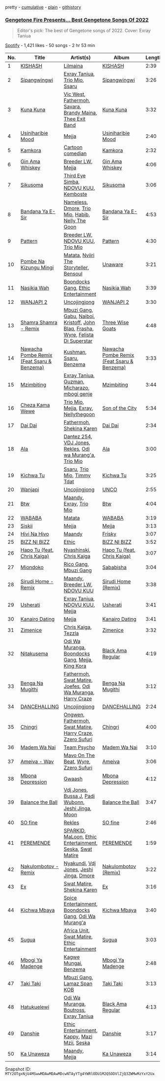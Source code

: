 pretty - [cumulative](/playlists/cumulative/37i9dQZF1DX3JL4x1IApCd.md) - [plain](/playlists/plain/37i9dQZF1DX3JL4x1IApCd) - [githistory](https://github.githistory.xyz/mackorone/spotify-playlist-archive/blob/main/playlists/plain/37i9dQZF1DX3JL4x1IApCd)

### [Gengetone Fire Presents..\. Best Gengetone Songs Of 2022](https://open.spotify.com/playlist/37i9dQZF1DX3JL4x1IApCd)

> Editor's pick: The best of Gengetone songs of 2022\. Cover: Exray Taniua

[Spotify](https://open.spotify.com/user/spotify) - 1,421 likes - 50 songs - 2 hr 53 min

| No. | Title | Artist(s) | Album | Length |
|---|---|---|---|---|
| 1 | [KISHASH](https://open.spotify.com/track/7BmSFviUm0dByhAZ10wNbk) | [Lilmaina](https://open.spotify.com/artist/1GF4G0q7pW65JWvuKWKDzv) | [KISHASH](https://open.spotify.com/album/5FIGoVPCIumXd9FgJrOv4b) | 2:39 |
| 2 | [Sipangwingwi](https://open.spotify.com/track/7oWXkvkj3DMw2xNRl172Q1) | [Exray Taniua](https://open.spotify.com/artist/357CviwK0oy4lRIj26HVt6), [Trio Mio](https://open.spotify.com/artist/1YSv5pS7iY49Ech2SfHryX), [Ssaru](https://open.spotify.com/artist/1ARD1FbyU6v65XIlpYLbMW) | [Sipangwingwi](https://open.spotify.com/album/0ywMMyiBU8YALzIvDbG2qn) | 3:26 |
| 3 | [Kuna Kuna](https://open.spotify.com/track/53vfuY2r8Eg1jRMkjY62QZ) | [Vic West](https://open.spotify.com/artist/6vxLy2Ac6bCYJMz1Y2fKaO), [Fathermoh](https://open.spotify.com/artist/7nzWhKIO0MuVrFR69jQxTA), [Savara](https://open.spotify.com/artist/4FjLrdzDbqrP9E9FzERGap), [Brandy Maina](https://open.spotify.com/artist/7miUm4PxOWQDIPIcqKDfT4), [Thee Exit Band](https://open.spotify.com/artist/5tCS32hMdQWpx8gJJsR673) | [Kuna Kuna](https://open.spotify.com/album/6SfLFCTyZ9Os3uYxhZg8iT) | 3:32 |
| 4 | [Usiniharibie Mood](https://open.spotify.com/track/5OflrN0O5MUtruSRH3KILR) | [Mejja](https://open.spotify.com/artist/5VnDOE1MEaJ0VOgSypOi3u) | [Usiniharibie Mood](https://open.spotify.com/album/3mq6fqMK9F02QEU8u1vPHZ) | 2:40 |
| 5 | [Kamkora](https://open.spotify.com/track/3Dvxpka8fCFTidzANF4Xpm) | [Cartoon comedian](https://open.spotify.com/artist/24ZvE7ot2sZ04DUplTKLGl) | [Kamkora](https://open.spotify.com/album/2upMZcAVnGiPWhm346S1a0) | 2:32 |
| 6 | [Gin Ama Whiskey](https://open.spotify.com/track/6zhNp08Kd10UrhfvOCLu0d) | [Breeder LW](https://open.spotify.com/artist/627ZPdDfhsaXctdPneB5Sy), [Mejja](https://open.spotify.com/artist/5VnDOE1MEaJ0VOgSypOi3u) | [Gin Ama Whiskey](https://open.spotify.com/album/0IU5Kq4BLwGZRbDq1rIy93) | 4:06 |
| 7 | [Sikusoma](https://open.spotify.com/track/71GCW6cSkWo32gnlARwNbH) | [Third Eye Simba](https://open.spotify.com/artist/05YkplHc6Ub6YhaM90FgyS), [NDOVU KUU](https://open.spotify.com/artist/6QwcM8l3VfDjl3SZD7QAGP), [Kemboste](https://open.spotify.com/artist/1z9mH17UE163MWdaejVtJI) | [Sikusoma](https://open.spotify.com/album/1a3FoCe2PhDksA9NLkaTov) | 3:06 |
| 8 | [Bandana Ya E\-Sir](https://open.spotify.com/track/6gPgR7ezAhBDlxQ3Co0Cuv) | [Nameless](https://open.spotify.com/artist/5e1OCdBgITL78zBRyW2wOf), [Dmore](https://open.spotify.com/artist/01v6UAGxwidjKJkYwX5zcr), [Trio Mio](https://open.spotify.com/artist/1YSv5pS7iY49Ech2SfHryX), [Habib](https://open.spotify.com/artist/66mZ0Y33cceUlfpvyqDQ6s), [Nelly The Goon](https://open.spotify.com/artist/6Z0LfL7qEINpGSsgc9aeeO) | [Bandana Ya E\-Sir](https://open.spotify.com/album/1sEHueRD4NrkFNaSIc9CDR) | 4:53 |
| 9 | [Pattern](https://open.spotify.com/track/0WzSvVL1JKWzRgp2lfl8QM) | [Breeder LW](https://open.spotify.com/artist/627ZPdDfhsaXctdPneB5Sy), [NDOVU KUU](https://open.spotify.com/artist/6QwcM8l3VfDjl3SZD7QAGP), [Trio Mio](https://open.spotify.com/artist/1YSv5pS7iY49Ech2SfHryX) | [Pattern](https://open.spotify.com/album/1gPmKxxnPHfYSos1OsnEg0) | 4:30 |
| 10 | [Pombe Na Kizungu Mingi](https://open.spotify.com/track/5GGS1P0wgAlCma5d0J5gez) | [Matata](https://open.spotify.com/artist/7imj8fIllhgGJqvKUVrdgV), [Nviiri The Storyteller](https://open.spotify.com/artist/7xPDTxQrpZPvvI0LzuO73p), [Bensoul](https://open.spotify.com/artist/09vo12hHajgG2cZzq0rGmE) | [Unaware](https://open.spotify.com/album/00B8H64IOd5NUMeeOLIMZw) | 3:21 |
| 11 | [Nasikia Wah](https://open.spotify.com/track/2yfNX50aSgen5BcXbg7zVm) | [Boondocks Gang](https://open.spotify.com/artist/2NCbtxsrqTAf0XWugY749q), [Ethic Entertainment](https://open.spotify.com/artist/5y6muyj6VCZFJZbyz8p81G) | [Nasikia Wah](https://open.spotify.com/album/3UWUoIRvsWuCBGEU03xNoh) | 3:39 |
| 12 | [WANJAPI 2](https://open.spotify.com/track/03SNSLtdmdgsLfzz91DAzQ) | [Uncojingjong](https://open.spotify.com/artist/4TM3Re5tPyINdQRSNlAfIo) | [WANJAPI 2](https://open.spotify.com/album/1v9gFHN7jF9Fg4SIImuA40) | 3:30 |
| 13 | [Shamra Shamra \- Remix](https://open.spotify.com/track/4KTtFRBpLBZdxt0jU5wGgZ) | [Mbuzi Gang](https://open.spotify.com/artist/6bhGj7isui9u4aShV8ONrl), [Gabu](https://open.spotify.com/artist/1Lon3hB1ZcGAeJSHNBAL4Y), [Naiboi](https://open.spotify.com/artist/4IbACJyPBYxvIJAJh8KOi6), [Kristoff](https://open.spotify.com/artist/2io3BTkaSQLmkQ1Ayy0vXn), [John Blaq](https://open.spotify.com/artist/4IbZQdYTpGIrF4EvUJcAEl), [Frasha](https://open.spotify.com/artist/3MObo2QpsSE0Hhetox5yR0), [Wyre](https://open.spotify.com/artist/4wnZwHdj9Axyr8ND1Vu8EH), [Felista Di Superstar](https://open.spotify.com/artist/4ePK3JSaxcq2ZeulZlkERH) | [Three Wise Goats](https://open.spotify.com/album/3txLNkrdXGL8nvqiOItiRR) | 4:48 |
| 14 | [Nawacha Pombe Remix \(Feat Ssaru & Benzema\)](https://open.spotify.com/track/4mmCwOqDjsHc60WUSA5hDB) | [Kushman](https://open.spotify.com/artist/0iQVMwFTMDQumGIfqbV7gB), [Ssaru](https://open.spotify.com/artist/1ARD1FbyU6v65XIlpYLbMW), [Benzema](https://open.spotify.com/artist/4d1VrBTFkryAiW9l43GSgK) | [Nawacha Pombe Remix \(Feat Ssaru & Benzema\)](https://open.spotify.com/album/1kNN171CDs85dUraRxampa) | 3:33 |
| 15 | [Mzimbiting](https://open.spotify.com/track/0uDiCG0PNkRNc32AjTDDQj) | [Exray Taniua](https://open.spotify.com/artist/357CviwK0oy4lRIj26HVt6), [Guzman](https://open.spotify.com/artist/4Hk4PlFIhLwmCITL73SKTN), [Micharazo](https://open.spotify.com/artist/4Cky4RSgVV5QtGfC6XQ9sO), [mbogi genje](https://open.spotify.com/artist/5eQ2ubstDVX3PfioYXETdi) | [Mzimbiting](https://open.spotify.com/album/2DUDOGsH1uGyo0asT4Jjzt) | 3:44 |
| 16 | [Cheza Kama Wewe](https://open.spotify.com/track/4NAhcKp6YtMDRAMH4UeUE5) | [Trio Mio](https://open.spotify.com/artist/1YSv5pS7iY49Ech2SfHryX), [Mejja](https://open.spotify.com/artist/5VnDOE1MEaJ0VOgSypOi3u), [Exray](https://open.spotify.com/artist/0jEAvweUh4N7mXYMDkRTQo), [Nellythegoon](https://open.spotify.com/artist/33ypECIxCzdSYfzysHmrH7) | [Son of the City](https://open.spotify.com/album/7sQ6TFEEb8N88lvV6NE8OS) | 5:34 |
| 17 | [Dai Dai](https://open.spotify.com/track/4BlBFQR8SjwtHpsuJIMoFu) | [Fathermoh](https://open.spotify.com/artist/7nzWhKIO0MuVrFR69jQxTA), [Shekina Karen](https://open.spotify.com/artist/65Gq6WheHn3mmEgp64PGjl) | [Dai Dai](https://open.spotify.com/album/3kTpDX8OQWsQ9mRuPwFyoK) | 2:34 |
| 18 | [Ala](https://open.spotify.com/track/2nOBa9BLxyDOev8sM82LrH) | [Dantez 254](https://open.spotify.com/artist/5PAyWgcMgE0bHnYfUvOfD7), [VDJ Jones](https://open.spotify.com/artist/2krpMe7d1u2IS22K6ZUAAL), [Rekles](https://open.spotify.com/artist/4y3qwVKeBqgdlL4Clize3k), [Odi wa Murang'a](https://open.spotify.com/artist/1IfYutMrYWR1qwXZ5HeRO1), [Trio Mio](https://open.spotify.com/artist/6Yt7Wg1vDhcLmn5H2OKrCc) | [Ala](https://open.spotify.com/album/06KAfehoPTlITfvPeUKGhH) | 3:00 |
| 19 | [Kichwa Tu](https://open.spotify.com/track/74Z0rYj90V4QDhxygsKhuB) | [Ssaru](https://open.spotify.com/artist/1ARD1FbyU6v65XIlpYLbMW), [Trio Mio](https://open.spotify.com/artist/1YSv5pS7iY49Ech2SfHryX), [Timmy Tdat](https://open.spotify.com/artist/0koEwZCEZrRUvVYb5ggPCZ) | [Kichwa Tu](https://open.spotify.com/album/1rPCZOiQhea0Stg1h0MClO) | 3:25 |
| 20 | [Wanjapi](https://open.spotify.com/track/3Axax40ktlCBaoIIEpzsx8) | [Uncojingjong](https://open.spotify.com/artist/4TM3Re5tPyINdQRSNlAfIo) | [UNCO](https://open.spotify.com/album/79jKaEoMWzvohBMW5Dpu3p) | 2:55 |
| 21 | [Btw](https://open.spotify.com/track/1JbIMllQHyjAdq3S1yHeep) | [Maandy](https://open.spotify.com/artist/3AaXIAk5OkIRmHnoEP4XmP), [Exray](https://open.spotify.com/artist/4LuC7VnBIHO29vdcrMtk8l), [Trio Mio](https://open.spotify.com/artist/1YSv5pS7iY49Ech2SfHryX) | [Btw](https://open.spotify.com/album/1q84EwpxHLZf3dWlUsw0No) | 4:04 |
| 22 | [WABABA](https://open.spotify.com/track/2yK919ZuJ54CQscoSVCPAQ) | [Matata](https://open.spotify.com/artist/7imj8fIllhgGJqvKUVrdgV) | [WABABA](https://open.spotify.com/album/58KeBkiULnEefJysSDnr98) | 3:19 |
| 23 | [Siskii](https://open.spotify.com/track/7puSVBxqYL4iHE3s6Xu7dx) | [Mejja](https://open.spotify.com/artist/5VnDOE1MEaJ0VOgSypOi3u) | [Mejja](https://open.spotify.com/album/0rTXdHoCzmgo3aIwMyRU3c) | 3:13 |
| 24 | [Hivi Na Hivo](https://open.spotify.com/track/4qgXVPkYela0Ql8svwNbU6) | [Maandy](https://open.spotify.com/artist/3AaXIAk5OkIRmHnoEP4XmP) | [Frisky](https://open.spotify.com/album/6QZ8KKgYXkrz5z8MHd0Kle) | 3:07 |
| 25 | [BIZZ NI BIZZ](https://open.spotify.com/track/2aHwfcPILQmSLOTHHfQqiY) | [Ethic](https://open.spotify.com/artist/1WQ1lasaBi46OgC1kSMvqz) | [BIZZ NI BIZZ](https://open.spotify.com/album/6pBjx6fARnklsLoPDBErLF) | 3:52 |
| 26 | [Hapo Tu \(feat\. Chris Kaiga\)](https://open.spotify.com/track/6JR3F5nXtkkHwiCHIeYqSC) | [Nyashinski](https://open.spotify.com/artist/7KY9NaOVRmptl8vlpVomi6), [Chris Kaiga](https://open.spotify.com/artist/1S879JVAjzvTzxmSq7DFCz) | [Hapo Tu \(feat\. Chris Kaiga\)](https://open.spotify.com/album/1f29HZCzALO00lGskrXUOr) | 3:07 |
| 27 | [Miondoko](https://open.spotify.com/track/4PqHRjNOD0OxOjS9Lk0tar) | [Rico Gang](https://open.spotify.com/artist/0h07tyuXINVc3kGjHGCZRx), [Mbuzi Gang](https://open.spotify.com/artist/6bhGj7isui9u4aShV8ONrl) | [Sababisha](https://open.spotify.com/album/3jN1KdqjRgVa8yyWA0975q) | 3:04 |
| 28 | [Sirudi Home \- Remix](https://open.spotify.com/track/5hs1gahEFK0BFiiU3IEv59) | [Maandy](https://open.spotify.com/artist/3AaXIAk5OkIRmHnoEP4XmP), [Breeder LW](https://open.spotify.com/artist/627ZPdDfhsaXctdPneB5Sy), [NDOVU KUU](https://open.spotify.com/artist/6QwcM8l3VfDjl3SZD7QAGP) | [Sirudi Home \(Remix\)](https://open.spotify.com/album/6P77L5zVgL0Gz3YnSjTSIa) | 3:38 |
| 29 | [Usherati](https://open.spotify.com/track/6XckSdd5zp9cJpplwOL9nJ) | [Exray Taniua](https://open.spotify.com/artist/357CviwK0oy4lRIj26HVt6), [NDOVU KUU](https://open.spotify.com/artist/6QwcM8l3VfDjl3SZD7QAGP), [Mejja](https://open.spotify.com/artist/5VnDOE1MEaJ0VOgSypOi3u) | [Usherati](https://open.spotify.com/album/1FdL2SPh9V7zT8uAQC5god) | 3:41 |
| 30 | [Kanairo Dating](https://open.spotify.com/track/61yhVznYvsruXvl71ld3ig) | [Mejja](https://open.spotify.com/artist/5VnDOE1MEaJ0VOgSypOi3u) | [Kanairo Dating](https://open.spotify.com/album/0OH5okIVBbVDxhUfxdjt5J) | 3:41 |
| 31 | [Zimenice](https://open.spotify.com/track/3glO3AnPdXGhYxJVvMMY18) | [Chris Kaiga](https://open.spotify.com/artist/1S879JVAjzvTzxmSq7DFCz), [Tezzla](https://open.spotify.com/artist/05T1hjv3SFJ2AnLwB6bpd3) | [Zimenice](https://open.spotify.com/album/36Hqg2CAuLs8mi5G75I6H0) | 3:32 |
| 32 | [Nitakusema](https://open.spotify.com/track/0vTKDdxIJ9gWz91HFhZA1W) | [Odi Wa Muranga](https://open.spotify.com/artist/789Et77m6EivwPJBTtEcu8), [Boondocks Gang](https://open.spotify.com/artist/2NCbtxsrqTAf0XWugY749q), [Mejja](https://open.spotify.com/artist/5VnDOE1MEaJ0VOgSypOi3u), [King Kora](https://open.spotify.com/artist/5PMzvp0Mxb31zRaHMImrgK) | [Black Ama Regular](https://open.spotify.com/album/4DV838ExgpG87hVZu4sLTq) | 4:19 |
| 33 | [Benga Na Mugithi](https://open.spotify.com/track/5vM0Y4MatVHi8laJoHtBtj) | [Fathermoh](https://open.spotify.com/artist/7nzWhKIO0MuVrFR69jQxTA), [Swat Matire](https://open.spotify.com/artist/3xt7rgzSvLtQeWJIQHFqlV), [Joefes](https://open.spotify.com/artist/6ZgN5sC0MG0xE7VBkxC318), [Odi Wa Muranga](https://open.spotify.com/artist/789Et77m6EivwPJBTtEcu8), [Harry Craze](https://open.spotify.com/artist/2lf45VLBUxoX6W9CE718cp) | [Benga Na Mugithi](https://open.spotify.com/album/1WdFU97TxjASpt2KQ24SyT) | 3:12 |
| 34 | [DANCEHALLING](https://open.spotify.com/track/1HDXvQAavbE3GsTOIQWkKi) | [Uncojingjong](https://open.spotify.com/artist/4TM3Re5tPyINdQRSNlAfIo) | [DANCEHALLING](https://open.spotify.com/album/0S3d65JRsHsULOLi4BTkyc) | 2:24 |
| 35 | [Chingri](https://open.spotify.com/track/695iTP0Wk2V9gBHRKiplZb) | [Ongwen](https://open.spotify.com/artist/684Qot9eoFeYpHUolypT6E), [Fathermoh](https://open.spotify.com/artist/7nzWhKIO0MuVrFR69jQxTA), [Swat Matire](https://open.spotify.com/artist/3xt7rgzSvLtQeWJIQHFqlV), [Harry Craze](https://open.spotify.com/artist/2lf45VLBUxoX6W9CE718cp), [Zzero Sufuri](https://open.spotify.com/artist/46LcXz6xUVZWnQILSNgLT7) | [Chingri](https://open.spotify.com/album/1AiSsGlNTqmeUuSMAiMXCD) | 4:00 |
| 36 | [Madem Wa Nai](https://open.spotify.com/track/7f3J5D674s54ZaMPkSAHbs) | [Team Psycho](https://open.spotify.com/artist/24v7cO9PN9dqIykt0Nz5SU) | [Madem Wa Nai](https://open.spotify.com/album/5HtIiLcsMzvYKnF2UpcsbV) | 3:10 |
| 37 | [Ameiva \- Wav](https://open.spotify.com/track/4w4GO37JHlmHlxfSIZuxUd) | [Mavo On The Beat](https://open.spotify.com/artist/18FRsej0uytxeNbIbAMkGc), [Wyre](https://open.spotify.com/artist/4wnZwHdj9Axyr8ND1Vu8EH), [Zzero Sufuri](https://open.spotify.com/artist/46LcXz6xUVZWnQILSNgLT7) | [Ameiva](https://open.spotify.com/album/6AiDXh61ZG0UuQpLg5NgI9) | 3:06 |
| 38 | [Mbona Depression](https://open.spotify.com/track/30dkiusOfYnXcuw0r7rJYS) | [Gwaash](https://open.spotify.com/artist/1F6HFgzRxozLXpqb188uD7) | [Mbona Depression](https://open.spotify.com/album/50hFbfMuT5LRADKv6acJG3) | 4:12 |
| 39 | [Balance the Ball](https://open.spotify.com/track/6zFxozO5rO7cvSKipJLWTO) | [Vdj Jones](https://open.spotify.com/artist/4q66q8I9GZAdNtes3j2yuK), [Bussa J](https://open.spotify.com/artist/1QIbS7iQAGVsFmOhOMGIYd), [Padi Wubonn](https://open.spotify.com/artist/0c3XOPFa4wC0A4FRnKfsEs), [Jeshi Jinga](https://open.spotify.com/artist/3cXYwY0BrJskvfEvjXneap), [Moon](https://open.spotify.com/artist/5eNAqcqWgkh62z2kbPAvYP) | [Balance the Ball](https://open.spotify.com/album/5be5hv6hWXosW0MC25JGNZ) | 3:47 |
| 40 | [SO fine](https://open.spotify.com/track/2ciLZrKfJWnMSCLNynhDYc) | [Rekles](https://open.spotify.com/artist/4HJqolqPOEFhm9AmEKeQ83) | [SO fine](https://open.spotify.com/album/7Jb5CcjTGybMKUJLTx3SWw) | 2:46 |
| 41 | [PEREMENDE](https://open.spotify.com/track/0hb9Zyb9M1RduwcNLB3Y2a) | [SPARKID](https://open.spotify.com/artist/0pD4PVapv9iXWOriPiHDec), [MaLoon](https://open.spotify.com/artist/1UrBAEmt3A6YGN7ftrTlqx), [Ethic Entertainment](https://open.spotify.com/artist/5y6muyj6VCZFJZbyz8p81G), [Seska](https://open.spotify.com/artist/0I1qRE43DtaywX3NxLk8WZ), [Swat Matire](https://open.spotify.com/artist/3xt7rgzSvLtQeWJIQHFqlV) | [PEREMENDE](https://open.spotify.com/album/6tlry4nwS7yM47qvdWGLva) | 1:59 |
| 42 | [Nakulombotov \- Remix](https://open.spotify.com/track/4bZZENtwTQvFzxi9GqllTR) | [Nyakundi](https://open.spotify.com/artist/2KKoGESY14ttjIcHlupapE), [Vdj Jones](https://open.spotify.com/artist/4q66q8I9GZAdNtes3j2yuK), [Jeshi Jinga](https://open.spotify.com/artist/3cXYwY0BrJskvfEvjXneap), [Dmore](https://open.spotify.com/artist/01v6UAGxwidjKJkYwX5zcr) | [Nakulombotov \(Remix\)](https://open.spotify.com/album/0QX4GFsz89u0UfTf54vm5B) | 3:22 |
| 43 | [Ex](https://open.spotify.com/track/4IaAncOtb1tpdS5xfML60h) | [Swat Matire](https://open.spotify.com/artist/3xt7rgzSvLtQeWJIQHFqlV), [Shekina Karen](https://open.spotify.com/artist/65Gq6WheHn3mmEgp64PGjl) | [Ex](https://open.spotify.com/album/68hZRVtPpaP21V23PidWKQ) | 3:16 |
| 44 | [Kichwa Mbaya](https://open.spotify.com/track/1Eytt6oPQrAovjGDS1iIdr) | [Spice Entertainment](https://open.spotify.com/artist/7eNGiqYytcIcklJCUt5AaS), [Boondocks Gang](https://open.spotify.com/artist/2NCbtxsrqTAf0XWugY749q), [Odi Wa Murang'a](https://open.spotify.com/artist/4LmwDeDzv98ZgzZ4Kbz3UH) | [Kichwa Mbaya](https://open.spotify.com/album/0pQfxuRsGUFQR1GiPZcF6R) | 3:40 |
| 45 | [Sugua](https://open.spotify.com/track/7wCSgDBaSRcFsnKnPTN0ll) | [Africa Unit](https://open.spotify.com/artist/0ddwr7ZwUHzB4zaY5YrO7w), [Swat Matire](https://open.spotify.com/artist/3xt7rgzSvLtQeWJIQHFqlV), [Ethic Entertainment](https://open.spotify.com/artist/5y6muyj6VCZFJZbyz8p81G) | [Sugua](https://open.spotify.com/album/0aZ0rdhnmCTklsxy3tEbXn) | 3:03 |
| 46 | [Mbogi Ya Madenge](https://open.spotify.com/track/2K14BPDtOZxdBdaDZZtH0n) | [Kagwe Mungai](https://open.spotify.com/artist/0bUaYEgPYPl08UxWWHt1f5), [Benzema](https://open.spotify.com/artist/4d1VrBTFkryAiW9l43GSgK) | [Mbogi Ya Madenge](https://open.spotify.com/album/5Fep1ktl3FR8NgT5O03JtV) | 2:48 |
| 47 | [Taki Taki](https://open.spotify.com/track/6NAquV442jG57JGMcANYgN) | [Mbuzi Gang](https://open.spotify.com/artist/6bhGj7isui9u4aShV8ONrl), [Lamaz Span KOB](https://open.spotify.com/artist/51EooAXmnRN8GlQUNTxI0W) | [Taki Taki](https://open.spotify.com/album/4mPRp2rWn9YZSoSpwM1uC1) | 3:13 |
| 48 | [Hatukuelewi](https://open.spotify.com/track/5ZRoeBBRUbGe6zrtcbRnfC) | [Odi Wa Muranga](https://open.spotify.com/artist/789Et77m6EivwPJBTtEcu8), [Boutross](https://open.spotify.com/artist/60llzVzPwr1pfNy7qerr7y), [Exray Taniua](https://open.spotify.com/artist/357CviwK0oy4lRIj26HVt6) | [Black Ama Regular](https://open.spotify.com/album/4DV838ExgpG87hVZu4sLTq) | 4:13 |
| 49 | [Danshie](https://open.spotify.com/track/2cy5jKcaRg831XEwEyxSR8) | [Ethic Entertainment](https://open.spotify.com/artist/5y6muyj6VCZFJZbyz8p81G), [Kappy](https://open.spotify.com/artist/4nk9M2FJUaSSyw33Ob1YEk), [Mazi Mzii](https://open.spotify.com/artist/3OOlhIXNjmTzWRR5fAe9Ae), [Seska](https://open.spotify.com/artist/6Aaa7yDYK3riykCOqG0WrA) | [Danshie](https://open.spotify.com/album/7AxKRbpMpnRaJ1Dtt1XcKc) | 3:17 |
| 50 | [Ka Unaweza](https://open.spotify.com/track/7lk6GK9hQSXbeornMmYll5) | [Maandy](https://open.spotify.com/artist/3AaXIAk5OkIRmHnoEP4XmP), [Mejja](https://open.spotify.com/artist/5VnDOE1MEaJ0VOgSypOi3u) | [Ka Unaweza](https://open.spotify.com/album/5DoBdO4BJ2QfGJ7DqjwdqO) | 3:14 |

Snapshot ID: `MTY2OTgxNjU4MSwwMDAwMDAwMDcwNTAyYTg4YWRlODU1M2Q5ODVlZjQ3ZWMwMzYxY2Ux`
